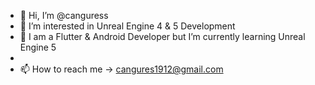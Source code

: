 - 👋 Hi, I’m @canguress
- 👀 I’m interested in Unreal Engine 4 & 5 Development
- 🌱  I am a Flutter & Android Developer but I’m currently learning Unreal Engine 5
-
- 📫 How to reach me -> cangures1912@gmail.com

<!---
canguress/canguress is a ✨ special ✨ repository because its `README.md` (this file) appears on your GitHub profile.
You can click the Preview link to take a look at your changes.
--->
